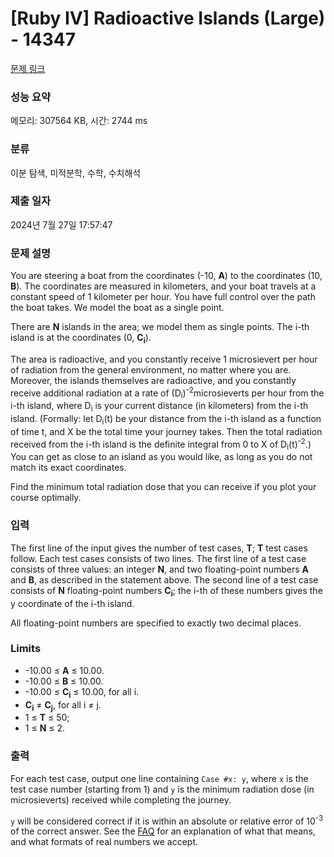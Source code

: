 # [Ruby IV] Radioactive Islands (Large) - 14347 

[문제 링크](https://www.acmicpc.net/problem/14347) 

### 성능 요약

메모리: 307564 KB, 시간: 2744 ms

### 분류

이분 탐색, 미적분학, 수학, 수치해석

### 제출 일자

2024년 7월 27일 17:57:47

### 문제 설명

<p>You are steering a boat from the coordinates (-10, <strong>A</strong>) to the coordinates (10, <strong>B</strong>). The coordinates are measured in kilometers, and your boat travels at a constant speed of 1 kilometer per hour. You have full control over the path the boat takes. We model the boat as a single point.</p>

<p>There are <strong>N</strong> islands in the area; we model them as single points. The i-th island is at the coordinates (0, <strong>C<sub>i</sub></strong>).</p>

<p>The area is radioactive, and you constantly receive 1 microsievert per hour of radiation from the general environment, no matter where you are. Moreover, the islands themselves are radioactive, and you constantly receive additional radiation at a rate of (D<sub>i</sub>)<sup>-2</sup>microsieverts per hour from the i-th island, where D<sub>i</sub> is your current distance (in kilometers) from the i-th island. (Formally: let D<sub>i</sub>(t) be your distance from the i-th island as a function of time t, and X be the total time your journey takes. Then the total radiation received from the i-th island is the definite integral from 0 to X of D<sub>i</sub>(t)<sup>-2</sup>.) You can get as close to an island as you would like, as long as you do not match its exact coordinates.</p>

<p>Find the minimum total radiation dose that you can receive if you plot your course optimally.</p>

<ul>
</ul>

### 입력 

 <p>The first line of the input gives the number of test cases, <strong>T</strong>; <strong>T</strong> test cases follow. Each test cases consists of two lines. The first line of a test case consists of three values: an integer <strong>N</strong>, and two floating-point numbers <strong>A</strong> and <strong>B</strong>, as described in the statement above. The second line of a test case consists of <strong>N</strong> floating-point numbers <strong>C<sub>i</sub></strong>; the i-th of these numbers gives the y coordinate of the i-th island.</p>

<p>All floating-point numbers are specified to exactly two decimal places.</p>

<h3>Limits</h3>

<ul>
	<li>-10.00 ≤ <strong>A</strong> ≤ 10.00.</li>
	<li>-10.00 ≤ <strong>B</strong> ≤ 10.00.</li>
	<li>-10.00 ≤ <strong>C<sub>i</sub></strong> ≤ 10.00, for all i.</li>
	<li><strong>C<sub>i</sub></strong> ≠ <strong>C<sub>j</sub></strong>, for all i ≠ j.</li>
	<li>1 ≤ <strong>T</strong> ≤ 50;</li>
	<li>1 ≤ <strong>N</strong> ≤ 2.</li>
</ul>

### 출력 

 <p>For each test case, output one line containing <code>Case #x: y</code>, where <code>x</code> is the test case number (starting from 1) and <code>y</code> is the minimum radiation dose (in microsieverts) received while completing the journey.</p>

<p><code>y</code> will be considered correct if it is within an absolute or relative error of 10<sup>-3</sup> of the correct answer. See the <a href="https://code.google.com/codejam/faq.html#5-9" target="_blank">FAQ</a> for an explanation of what that means, and what formats of real numbers we accept.</p>

